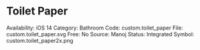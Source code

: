 # Toilet Paper

Availability: iOS 14
Category: Bathroom
Code: custom.toilet_paper
File: custom.toilet_paper.svg
Free: No
Source: Manoj
Status: Integrated
Symbol: custom.toilet_paper2x.png